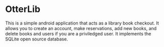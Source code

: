 # OtterLib
This is a simple android application that acts as a library book checkout. It allows 
you to create an account, make reservations, add new books, and delete books and users
if you are a priviledged user. It implements the SQLite open source database. 
